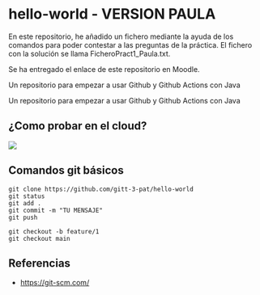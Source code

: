 # hello-world - VERSION PAULA

En este repositorio, he añadido un fichero mediante la ayuda de los comandos para poder contestar a las preguntas de la práctica. El fichero con la solución se llama FicheroPract1_Paula.txt.

Se ha entregado el enlace de este repositorio en Moodle. 


Un repositorio para empezar a usar Github y Github Actions con Java

Un repositorio para empezar a usar Github y Github Actions con Java

## ¿Como probar en el cloud?

[![](https://gitpod.io/button/open-in-gitpod.svg)](https://gitpod.io/#https://github.com/gitt-3-pat/hello-world)

## Comandos git básicos

```
git clone https://github.com/gitt-3-pat/hello-world
git status
git add .
git commit -m "TU MENSAJE"
git push

git checkout -b feature/1
git checkout main
```

## Referencias

- https://git-scm.com/
